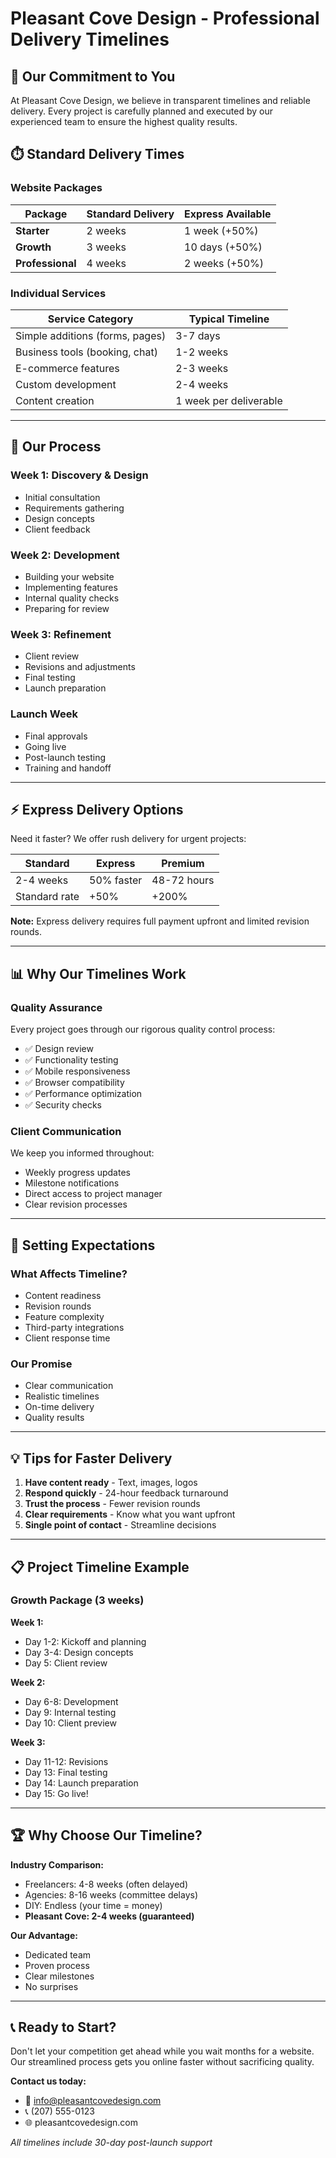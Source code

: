 # Pleasant Cove Design - Professional Delivery Timelines

## 📅 **Our Commitment to You**

At Pleasant Cove Design, we believe in transparent timelines and reliable delivery. Every project is carefully planned and executed by our experienced team to ensure the highest quality results.

## ⏱️ **Standard Delivery Times**

### **Website Packages**

| Package | Standard Delivery | Express Available |
|---------|------------------|-------------------|
| **Starter** | 2 weeks | 1 week (+50%) |
| **Growth** | 3 weeks | 10 days (+50%) |
| **Professional** | 4 weeks | 2 weeks (+50%) |

### **Individual Services**

| Service Category | Typical Timeline |
|-----------------|------------------|
| Simple additions (forms, pages) | 3-7 days |
| Business tools (booking, chat) | 1-2 weeks |
| E-commerce features | 2-3 weeks |
| Custom development | 2-4 weeks |
| Content creation | 1 week per deliverable |

---

## 🚀 **Our Process**

### **Week 1: Discovery & Design**
- Initial consultation
- Requirements gathering
- Design concepts
- Client feedback

### **Week 2: Development**
- Building your website
- Implementing features
- Internal quality checks
- Preparing for review

### **Week 3: Refinement**
- Client review
- Revisions and adjustments
- Final testing
- Launch preparation

### **Launch Week**
- Final approvals
- Going live
- Post-launch testing
- Training and handoff

---

## ⚡ **Express Delivery Options**

Need it faster? We offer rush delivery for urgent projects:

| Standard | Express | Premium |
|----------|---------|---------|
| 2-4 weeks | 50% faster | 48-72 hours |
| Standard rate | +50% | +200% |

**Note:** Express delivery requires full payment upfront and limited revision rounds.

---

## 📊 **Why Our Timelines Work**

### **Quality Assurance**
Every project goes through our rigorous quality control process:
- ✅ Design review
- ✅ Functionality testing
- ✅ Mobile responsiveness
- ✅ Browser compatibility
- ✅ Performance optimization
- ✅ Security checks

### **Client Communication**
We keep you informed throughout:
- Weekly progress updates
- Milestone notifications
- Direct access to project manager
- Clear revision processes

---

## 🎯 **Setting Expectations**

### **What Affects Timeline?**
- Content readiness
- Revision rounds
- Feature complexity
- Third-party integrations
- Client response time

### **Our Promise**
- Clear communication
- Realistic timelines
- On-time delivery
- Quality results

---

## 💡 **Tips for Faster Delivery**

1. **Have content ready** - Text, images, logos
2. **Respond quickly** - 24-hour feedback turnaround
3. **Trust the process** - Fewer revision rounds
4. **Clear requirements** - Know what you want upfront
5. **Single point of contact** - Streamline decisions

---

## 📋 **Project Timeline Example**

### **Growth Package (3 weeks)**

**Week 1:**
- Day 1-2: Kickoff and planning
- Day 3-4: Design concepts
- Day 5: Client review

**Week 2:**
- Day 6-8: Development
- Day 9: Internal testing
- Day 10: Client preview

**Week 3:**
- Day 11-12: Revisions
- Day 13: Final testing
- Day 14: Launch preparation
- Day 15: Go live!

---

## 🏆 **Why Choose Our Timeline?**

**Industry Comparison:**
- Freelancers: 4-8 weeks (often delayed)
- Agencies: 8-16 weeks (committee delays)
- DIY: Endless (your time = money)
- **Pleasant Cove: 2-4 weeks (guaranteed)**

**Our Advantage:**
- Dedicated team
- Proven process
- Clear milestones
- No surprises

---

## 📞 **Ready to Start?**

Don't let your competition get ahead while you wait months for a website. Our streamlined process gets you online faster without sacrificing quality.

**Contact us today:**
- 📧 info@pleasantcovedesign.com
- 📞 (207) 555-0123
- 🌐 pleasantcovedesign.com

*All timelines include 30-day post-launch support* 
